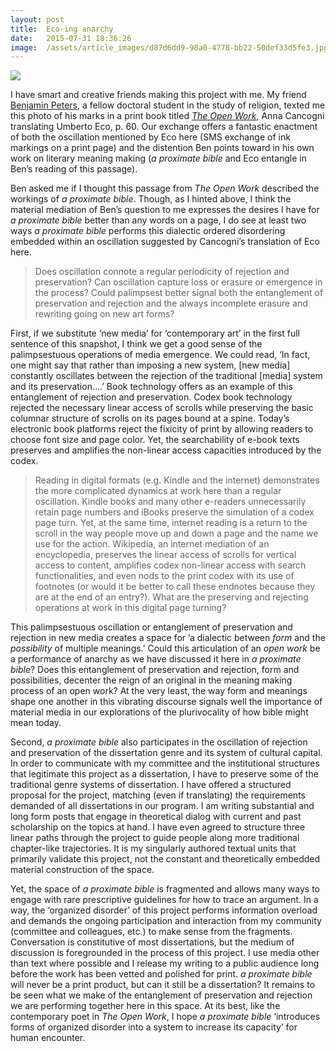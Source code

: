 ```yaml
---
layout:	post
title:	Eco-ing anarchy
date:	2015-07-31 18:36:26
image:	/assets/article_images/d87d6dd9-98a0-4778-bb22-50def33d5fe3.jpg
---
```

![](/assets/article_images/d87d6dd9-98a0-4778-bb22-50def33d5fe3.jpg)

I have smart and creative friends making this project with me. My friend [Benjamin Peters](http://benjaminjohnpeters.com/), a fellow doctoral student in the study of religion, texted me this photo of his marks in a print book titled [*The Open Work*](http://amzn.com/0674639766), Anna Cancogni translating Umberto Eco, p. 60. Our exchange offers a fantastic enactment of both the oscillation mentioned by Eco here (SMS exchange of ink markings on a print page) and the distention Ben points toward in his own work on literary meaning making (*a proximate bible* and Eco entangle in Ben’s reading of this passage).

Ben asked me if I thought this passage from *The Open Work* described the workings of *a proximate bible*. Though, as I hinted above, I think the material mediation of Ben’s question to me expresses the desires I have for *a proximate bible* better than any words on a page, I do see at least two ways *a proximate bible* performs this dialectic ordered disordering embedded within an oscillation suggested by Cancogni’s translation of Eco here.

> Does oscillation connote a regular periodicity of rejection and preservation? Can oscillation capture loss or erasure or emergence in the process? Could palimpsest better signal both the entanglement of preservation and rejection and the always incomplete erasure and rewriting going on new art forms?

First, if we substitute ‘new media’ for ‘contemporary art’ in the first full sentence of this snapshot, I think we get a good sense of the palimpsestuous operations of media emergence. We could read, ‘In fact, one might say that rather than imposing a new system, \[new media\] constantly oscillates between the rejection of the traditional \[media\] system and its preservation….’ Book technology offers as an example of this entanglement of rejection and preservation. Codex book technology rejected the necessary linear access of scrolls while preserving the basic columnar structure of scrolls on its pages bound at a spine. Today’s electronic book platforms reject the fixicity of print by allowing readers to choose font size and page color. Yet, the searchability of e-book texts preserves and amplifies the non-linear access capacities introduced by the codex.

> Reading in digital formats (e.g. Kindle and the internet) demonstrates the more complicated dynamics at work here than a regular oscillation. Kindle books and many other e-readers unnecessarily retain page numbers and iBooks preserve the simulation of a codex page turn. Yet, at the same time, internet reading is a return to the scroll in the way people move up and down a page and the name we use for the action. Wikipedia, an internet mediation of an encyclopedia, preserves the linear access of scrolls for vertical access to content, amplifies codex non-linear access with search functionalities, and even nods to the print codex with its use of footnotes (or would it be better to call these endnotes because they are at the end of an entry?). What are the preserving and rejecting operations at work in this digital page turning?

This palimpsestuous oscillation or entanglement of preservation and rejection in new media creates a space for ’a dialectic between *form* and the *possibility* of multiple meanings.’ Could this articulation of an *open work* be a performance of anarchy as we have discussed it here in *a proximate bible*? Does this entanglement of preservation and rejection, form and possibilities, decenter the reign of an original in the meaning making process of an open work? At the very least, the way form and meanings shape one another in this vibrating discourse signals well the importance of material media in our explorations of the plurivocality of how bible might mean today.

Second, *a proximate bible* also participates in the oscillation of rejection and preservation of the dissertation genre and its system of cultural capital. In order to communicate with my committee and the institutional structures that legitimate this project as a dissertation, I have to preserve some of the traditional genre systems of dissertation. I have offered a structured proposal for the project, matching (even if translating) the requirements demanded of all dissertations in our program. I am writing substantial and long form posts that engage in theoretical dialog with current and past scholarship on the topics at hand. I have even agreed to structure three linear paths through the project to guide people along more traditional chapter-like trajectories. It is my singularly authored textual units that primarily validate this project, not the constant and theoretically embedded material construction of the space.

Yet, the space of *a proximate bible* is fragmented and allows many ways to engage with rare prescriptive guidelines for how to trace an argument. In a way, the ‘organized disorder’ of this project performs information overload and demands the ongoing participation and interaction from my community (committee and colleagues, etc.) to make sense from the fragments. Conversation is constitutive of most dissertations, but the medium of discussion is foregrounded in the process of this project. I use media other than text where possible and I release my writing to a public audience long before the work has been vetted and polished for print. *a proximate bible* will never be a print product, but can it still be a dissertation? It remains to be seen what we make of the entanglement of preservation and rejection we are performing together here in this space. At its best, like the contemporary poet in *The Open Work*, I hope *a proximate bible* ‘introduces forms of organized disorder into a system to increase its capacity’ for human encounter.
